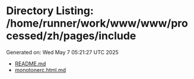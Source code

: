 # Directory Listing: /home/runner/work/www/www/processed/zh/pages/include
Generated on: Wed May  7 05:21:27 UTC 2025

- [README.md](README.md)
- [monotonerc.html.md](monotonerc.html.md)

